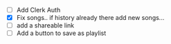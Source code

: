 - [ ] Add Clerk Auth
- [x] Fix songs.. if history already there add new songs...
- [ ] add a shareable link
- [ ] Add a button to save as playlist
